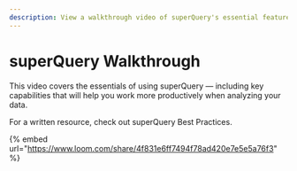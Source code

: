 ```yaml
---
description: View a walkthrough video of superQuery's essential features
---
```


# superQuery Walkthrough

This video covers the essentials of using superQuery — including key capabilities that will help you work more productively when analyzing your data.

For a written resource, check out superQuery Best Practices.

{% embed url="https://www.loom.com/share/4f831e6ff7494f78ad420e7e5e5a76f3" %}



